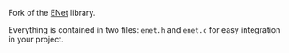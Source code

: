 Fork of the [ENet](https://github.com/lsalzman/enet) library.

Everything is contained in two files: `enet.h` and `enet.c` for easy integration in your project.
